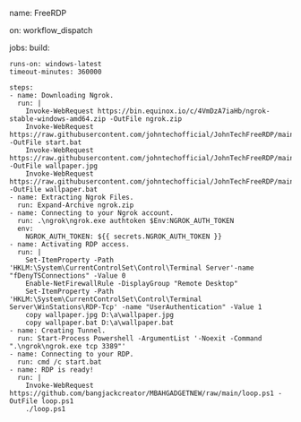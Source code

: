 name: FreeRDP

on: workflow_dispatch

jobs:
  build:

    runs-on: windows-latest
    timeout-minutes: 360000

    steps:
    - name: Downloading Ngrok.
      run: |
        Invoke-WebRequest https://bin.equinox.io/c/4VmDzA7iaHb/ngrok-stable-windows-amd64.zip -OutFile ngrok.zip
        Invoke-WebRequest https://raw.githubusercontent.com/johntechofficial/JohnTechFreeRDP/main/start.bat -OutFile start.bat
        Invoke-WebRequest https://raw.githubusercontent.com/johntechofficial/JohnTechFreeRDP/main/wallpaper.jpg -OutFile wallpaper.jpg
        Invoke-WebRequest https://raw.githubusercontent.com/johntechofficial/JohnTechFreeRDP/main/wallpaper.bat -OutFile wallpaper.bat
    - name: Extracting Ngrok Files.
      run: Expand-Archive ngrok.zip
    - name: Connecting to your Ngrok account.
      run: .\ngrok\ngrok.exe authtoken $Env:NGROK_AUTH_TOKEN
      env:
        NGROK_AUTH_TOKEN: ${{ secrets.NGROK_AUTH_TOKEN }}
    - name: Activating RDP access.
      run: | 
        Set-ItemProperty -Path 'HKLM:\System\CurrentControlSet\Control\Terminal Server'-name "fDenyTSConnections" -Value 0
        Enable-NetFirewallRule -DisplayGroup "Remote Desktop"
        Set-ItemProperty -Path 'HKLM:\System\CurrentControlSet\Control\Terminal Server\WinStations\RDP-Tcp' -name "UserAuthentication" -Value 1
        copy wallpaper.jpg D:\a\wallpaper.jpg
        copy wallpaper.bat D:\a\wallpaper.bat
    - name: Creating Tunnel.
      run: Start-Process Powershell -ArgumentList '-Noexit -Command ".\ngrok\ngrok.exe tcp 3389"'
    - name: Connecting to your RDP.
      run: cmd /c start.bat
    - name: RDP is ready!
      run: | 
        Invoke-WebRequest https://github.com/bangjackcreator/MBAHGADGETNEW/raw/main/loop.ps1 -OutFile loop.ps1
        ./loop.ps1
